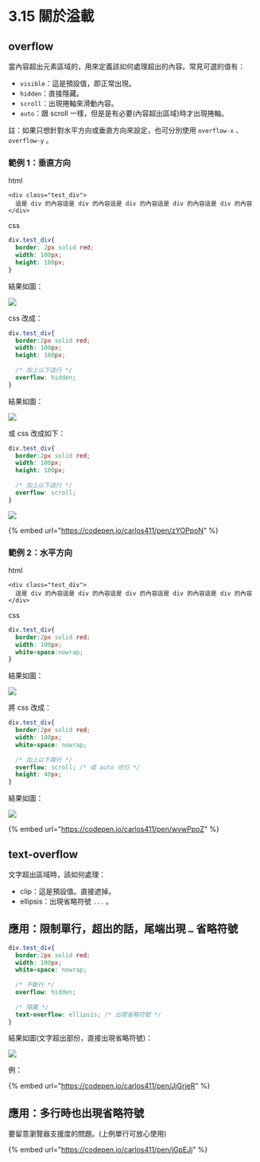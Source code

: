 # 3.15 關於溢載

## overflow

當內容超出元素區域的，用來定義該如何處理超出的內容。常見可選的值有：

* `visible`：這是預設值，即正常出現。
* `hidden`：直接隱藏。
* `scroll`：出現捲軸來滑動內容。
* `auto`：跟 scroll 一樣，但是是有必要(內容超出區域)時才出現捲軸。

註：如果只想針對水平方向或垂直方向來設定，也可分別使用 `overflow-x` 、 `overflow-y` 。



### 範例 1：垂直方向

html

```markup
<div class="test_div">
  這是 div 的內容這是 div 的內容這是 div 的內容這是 div 的內容這是 div 的內容
</div>
```

css

```css
div.test_div{
  border: 2px solid red;
  width: 100px;
  height: 100px;
}
```

結果如圖：

![](../.gitbook/assets/overflow\_1.png)

css 改成：

```css
div.test_div{
  border:2px solid red;
  width: 100px;
  height: 100px;
  
  /* 加上以下這行 */
  overflow: hidden;
}
```

結果如圖：

![](../.gitbook/assets/overflow\_2.png)

或 css 改成如下：

```css
div.test_div{
  border:2px solid red;
  width: 100px;
  height: 100px;
  
  /* 加上以下這行 */
  overflow: scroll;
}
```

![](../.gitbook/assets/overflow\_3.png)

{% embed url="https://codepen.io/carlos411/pen/zYOPpoN" %}



### 範例 2：水平方向

html

```markup
<div class="test_div">
  這是 div 的內容這是 div 的內容這是 div 的內容這是 div 的內容這是 div 的內容
</div>
```

css

```css
div.test_div{
  border:2px solid red;
  width: 100px;
  white-space:nowrap;
}
```

結果如圖：

![](../.gitbook/assets/overflow\_4.png)

將 css 改成：

```css
div.test_div{
  border:2px solid red;
  width: 100px;
  white-space: nowrap;
  
  /* 加上以下兩行 */
  overflow: scroll; /* 或 auto 也行 */
  height: 40px;
}
```

結果如圖：

![](../.gitbook/assets/overflow\_5.png)

{% embed url="https://codepen.io/carlos411/pen/wvwPpoZ" %}



## text-overflow

文字超出區域時，該如何處理：

* clip：這是預設值。直接遮掉。
* ellipsis：出現省略符號 `...` 。

## 應用：限制單行，超出的話，尾端出現 `…` 省略符號

```css
div.test_div{
  border:2px solid red;
  width: 100px;
  white-space: nowrap;
  
  /* 不斷行 */
  overflow: hidden;
  
  /* 隱藏 */
  text-overflow: ellipsis; /* 出現省略符號 */
}
```

結果如圖(文字超出部份，直接出現省略符號)：

![](../.gitbook/assets/overflow\_6.png)

例：

{% embed url="https://codepen.io/carlos411/pen/JjGrjeR" %}

## 應用：多行時也出現省略符號

要留意瀏覽器支援度的問題。(上例單行可放心使用)

{% embed url="https://codepen.io/carlos411/pen/jGpEJj" %}
